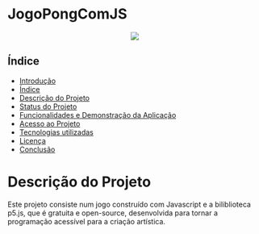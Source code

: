 # JogoPongComJS


<p align="center">
<img src="http://img.shields.io/static/v1?label=STATUS&message=EM%20DESENVOLVIMENTO&color=GREEN&style=for-the-badge"/>
</p>

## Índice 

* [Introdução](#JogoPongComJS)
* [Índice](#índice)
* [Descrição do Projeto](#descrição-do-projeto)
* [Status do Projeto](#status-do-Projeto)
* [Funcionalidades e Demonstração da Aplicação](#funcionalidades-e-demonstração-da-aplicação)
* [Acesso ao Projeto](#acesso-ao-projeto)
* [Tecnologias utilizadas](#tecnologias-utilizadas)
* [Licença](#licença)
* [Conclusão](#conclusão)

# Descrição do Projeto
<p>
Este projeto consiste num jogo construído com Javascript e a biliblioteca p5.js, que é gratuita e open-source, desenvolvida para tornar a programação acessível para a criação artística.
</p>
